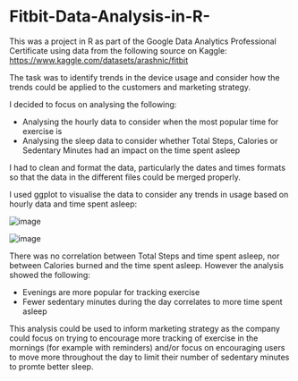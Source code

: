 # Fitbit-Data-Analysis-in-R-

This was a project in R as part of the Google Data Analytics Professional Certificate using data from the following source on Kaggle: https://www.kaggle.com/datasets/arashnic/fitbit

The task was to identify trends in the device usage and consider how the trends could be applied to the customers and marketing strategy. 

I decided to focus on analysing the following: 

* Analysing the hourly data to consider when the most popular time for exercise is
* Analysing the sleep data to consider whether Total Steps, Calories or Sedentary Minutes had an impact on the time spent asleep

I had to clean and format the data, particularly the dates and times formats so that the data in the different files could be merged properly. 

I used ggplot to visualise the data to consider any trends in usage based on hourly data and time spent asleep: 

![image](https://github.com/kcbarker/Fitbit-Data-Analysis-in-R-/assets/132820225/b829adf1-f821-4893-b211-71dc454e75f6)

![image](https://github.com/kcbarker/Fitbit-Data-Analysis-in-R-/assets/132820225/bc12fe8c-fcd0-47f0-a19e-ec47fa9ccbce)

There was no correlation between Total Steps and time spent asleep, nor between Calories burned and the time spent asleep. However the analysis showed the following: 

* Evenings are more popular for tracking exercise
* Fewer sedentary minutes during the day correlates to more time spent asleep

This analysis could be used to inform marketing strategy as the company could focus on trying to encourage more tracking of exercise in the mornings (for example with reminders) and/or focus on encouraging users to move more throughout the day to limit their number of sedentary minutes to promte better sleep. 
